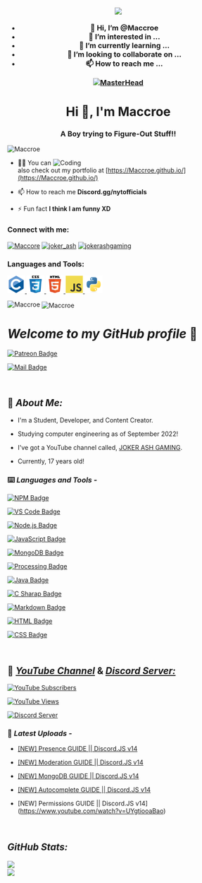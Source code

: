 

 <h3 align="middle"> <a href="#"><img src="https://discord.c99.nl/widget/theme-1/790840344081465375.png"></a>


- 👋 Hi, I’m @Maccroe
- 👀 I’m interested in ...
- 🌱 I’m currently learning ...
- 💞️ I’m looking to collaborate on ...
- 📫 How to reach me ...

<!---
Maccroe/Maccroe is a ✨ special ✨ repository because its `README.md` (this file) appears on your GitHub profile.
You can click the Preview link to take a look at your changes.
--->
[![MasterHead](https://media.discordapp.net/attachments/792809848567365674/886281629096620042/1631376390172.png)](https://Maccroe.github.io)
<h1 align="center">Hi 👋, I'm Maccroe </h1>
<h3 align="center">A Boy trying to Figure-Out Stuff!!</h3>

<p align="left"> <img src="https://komarev.com/ghpvc/?username=khushboogoel01&label=Profile%20views&color=129e00&style=plastic" alt="Maccroe" /> </p>
<img align="right" alt="Coding" width="400" src="https://cdn.dribbble.com/users/2646423/screenshots/5507196/computer.gif">

- 👨‍💻 You can also check out my portfolio at [https://Maccroe.github.io/](https://Maccroe.github.io/)

- 📫 How to reach me **Discord.gg/nytofficials**

- ⚡ Fun fact **I think I am funny XD**

<h3 align="left">Connect with me:</h3>
<p align="left">
<!-- <a href="https://twitter.com/Maccroe" target="blank"><img align="center" src="https://cdn.jsdelivr.net/npm/simple-icons@3.0.1/icons/twitter.svg" alt="Maccroe" height="30" width="40" /></a> -->
<a href="https://linkedin.com/in/Maccroe" target="blank"><img align="center" src="https://cdn.jsdelivr.net/npm/simple-icons@3.0.1/icons/linkedin.svg" alt="Maccore" height="30" width="40" /></a>
<a href="https://instagram.com/joker_ash" target="blank"><img align="center" src="https://cdn.jsdelivr.net/npm/simple-icons@3.0.1/icons/instagram.svg" alt="joker_ash" height="30" width="40" /></a>
<a href="https://www.youtube.com/c/jokerashgaming" target="blank"><img align="center" src="https://cdn.jsdelivr.net/npm/simple-icons@3.0.1/icons/youtube.svg" alt="jokerashgaming" height="30" width="40" /></a>
</p>

<h3 align="left">Languages and Tools:</h3>
<p align="left"> <a href="https://www.cprogramming.com/" target="_blank"> <img src="https://raw.githubusercontent.com/devicons/devicon/master/icons/c/c-original.svg" alt="c" width="40" height="40"/> </a> <a href="https://www.w3schools.com/css/" target="_blank"> <img src="https://raw.githubusercontent.com/devicons/devicon/master/icons/css3/css3-original-wordmark.svg" alt="css3" width="40" height="40"/> </a> <a href="https://www.w3.org/html/" target="_blank"> <img src="https://raw.githubusercontent.com/devicons/devicon/master/icons/html5/html5-original-wordmark.svg" alt="html5" width="40" height="40"/> </a> <a href="https://developer.mozilla.org/en-US/docs/Web/JavaScript" target="_blank"> <img src="https://raw.githubusercontent.com/devicons/devicon/master/icons/javascript/javascript-original.svg" alt="javascript" width="40" height="40"/> </a> <a href="https://www.python.org" target="_blank"> <img src="https://raw.githubusercontent.com/devicons/devicon/master/icons/python/python-original.svg" alt="python" width="40" height="40"/> </a> </p>

<p><img align="left" src="https://github-readme-stats.vercel.app/api/top-langs?username=Maccroe&show_icons=true&locale=en&layout=compact" alt="Maccroe" /></p>

<p>&nbsp;<img align="center" src="https://github-readme-stats.vercel.app/api?username=Maccroe&show_icons=true&locale=en" alt="Maccroe" /></p>







# **_Welcome to my GitHub profile_** 👋

[![Patreon Badge](https://img.shields.io/badge/-Donate/Support-0D1117?logo=patreon&style=for-the-badge)][patreon]

[![Mail Badge](https://img.shields.io/badge/-EMail/Contact-0D1117?logo=gmail&style=for-the-badge)][mail]

<br />

<!-- <img align="right" src="./images/laptop.gif" width="270" height="235"> -->

## 📖 **_About Me:_**

- I'm a Student, Developer, and Content Creator.

- Studying computer engineering as of September 2022!

- I've got a YouTube channel called, [JOKER ASH GAMING][youtube].

- Currently, 17 years old!

### ⌨️ **_Languages and Tools -_**

[![NPM Badge](https://img.shields.io/badge/-NPM-0D1117?logo=npm)][npm]

[![VS Code Badge](https://img.shields.io/badge/-Visual_Studio_Code-0D1117?logo=visual-studio-code&logoColor=007ACC)][vscode]

[![Node.js Badge](https://img.shields.io/badge/-Node.js-0D1117?logo=node.js)][nodejs]

[![JavaScript Badge](https://img.shields.io/badge/-JavaScript-0D1117?logo=javascript)][javascript]

[![MongoDB Badge](https://img.shields.io/badge/-MongoDB-0D1117?logo=mongodb)][mongodb]

[![Processing Badge](https://img.shields.io/badge/-Processing-0D1117?logo=processing-foundation&logoColor=006699)][processing]

[![Java Badge](https://img.shields.io/badge/-Java-0D1117?logo=java&logoColor=007396)][java]

[![C Sharap Badge](https://img.shields.io/badge/-C_Sharp-0D1117?logo=csharp&logoColor=239120)][cs]

[![Markdown Badge](https://img.shields.io/badge/-Markdown-0D1117?logo=markdown)][markdown]

[![HTML Badge](https://img.shields.io/badge/-HTML-0D1117?logo=html5)][html]

[![CSS Badge](https://img.shields.io/badge/-CSS-0D1117?logo=css3&logoColor=1572B6)][css]

<br />

## 🎥 [**_YouTube Channel_**][youtube] & [**_Discord Server:_**][discord]

[![YouTube Subscribers](https://img.shields.io/youtube/channel/subscribers/UCtHxsna50Tua9_6Cd427jwA?color=%23ff0000&logo=YouTube&logoColor=%23ff0000&style=for-the-badge)][youtube]

[![YouTube Views](https://img.shields.io/youtube/channel/views/UCtHxsna50Tua9_6Cd427jwA?color=%23ff0000&logo=YouTube&logoColor=%23ff0000&style=for-the-badge)][youtube]

[![Discord Server](https://img.shields.io/discord/723910452727513168?color=5865F2&label=Fusion%20Empire&logo=discord&style=for-the-badge)][discord]

### 📩 **_Latest Uploads -_**

<!-- YOUTUBE:START -->

- [[NEW] Presence GUIDE || Discord.JS v14](https://www.youtube.com/watch?v=sHksse4EUFU)

- [[NEW] Moderation GUIDE || Discord.JS v14](https://www.youtube.com/watch?v=2eI2ejxMtKM)

- [[NEW] MongoDB GUIDE || Discord.JS v14](https://www.youtube.com/watch?v=Ina9qiiujCQ)

- [[NEW] Autocomplete GUIDE || Discord.JS v14](https://www.youtube.com/watch?v=vLFdRtQ7tS4)

- [NEW] Permissions GUIDE || Discord.JS v14](https://www.youtube.com/watch?v=UYgtiooaBao)

<!-- YOUTUBE:END -->

<br />

## **_GitHub Stats:_**

<img align="center" src="https://github-readme-stats.vercel.app/api/?username=JOKERASHGAMING&count_private=true&theme=radical&showicons=true">

<br />

<img align="center" src="https://github-readme-stats.vercel.app/api/top-langs/?username=JOKERASHGAMING&langs_count=5&theme=radical">

<br />

[youtube]: https://youtube.com/fusionterror/?sub_confirmation=1

[javascript]: https://www.javascript.com

[nodejs]: https://nodejs.org

[processing]: https://processing.org

[java]: https://www.java.com

[npm]: https://www.npmjs.com/~fusionterror

[cs]: https://docs.microsoft.com/en-us/dotnet/csharp/

[vscode]: https://code.visualstudio.com

[mongodb]: https://www.mongodb.com

[markdown]: https://www.markdownguide.org

[html]: https://html.com/html5/

[css]: https://www.css3.com

[discord]: https://discord.gg/74MasbJQ32

[patreon]: https://patreon.com/fusionterror

[mail]: mailto:fusionterrorbusiness@gmail.com

